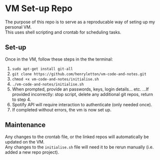 # VM Set-up Repo

The purpose of this repo is to serve as a reproducable way of seting up my personal VM.<br/>
This uses shell scripting and crontab for scheduling tasks.<br/>

## Set-up

Once in the VM, follow these steps in the the terminal:
1. `sudo apt-get install git-all`
2. `git clone https://github.com/henryletton/vm-code-and-notes.git`
3. `chmod +x vm-code-and-notes/initialise.sh`
4. `./vm-code-and-notes/initialise.sh`
5. When prompted, provide an passwords, keys, login details... etc.
...If provided incorrectly: stop script, delete any additional git repos, return to step 4.
6. Spotify API will require interaction to authenticate (only needed once).
7. If completed without errors, the vm is now set up.

## Maintenance

Any changes to the crontab file, or the linked repos will automatically be updated on the VM.<br/>
Any changes to the `initialise.sh` file will need it to be rerun manually (i.e. added a new repo project).
